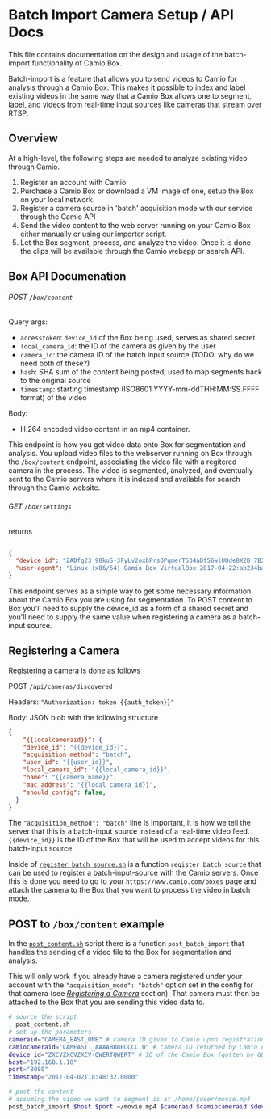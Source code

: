 Batch Import Camera Setup / API Docs
===============================

This file contains documentation on the design and usage of the batch-import functionality of Camio Box.

Batch-import is a feature that allows you to send videos to Camio for analysis through a Camio Box. This makes it possible
to index and label existing videos in the same way that a Camio Box allows one to segment, label, and videos from real-time 
input sources like cameras that stream over RTSP.

## Overview

At a high-level, the following steps are needed to analyze existing video through Camio.

1. Register an account with Camio
2. Purchase a Camio Box or download a VM image of one, setup the Box on your local network.
3. Register a camera source in 'batch' acquisition mode with our service through the Camio API
4. Send the video content to the web server running on your Camio Box either manually or using our importer script.
5. Let the Box segment, process, and analyze the video. Once it is done the clips will be available through the Camio webapp or search API.


## Box API Documenation


###### POST `/box/content`


Query args:

- `accesstoken`: `device_id` of the Box being used, serves as shared secret
- `local_camera_id`: the ID of the camera as given by the user
- `camera_id`: the camera ID of the batch input source (TODO: why do we need both of these?)
- `hash`: SHA sum of the content being posted, used to map segments back to the original source
- `timestamp`: starting timestamp (ISO8601 YYYY-mm-ddTHH:MM:SS.FFFF format) of the video

Body:

- H.264 encoded video content in an mp4 container.

This endpoint is how you get video data onto Box for segmentation and analysis. You upload video files to the webserver running on Box through the
`/box/content` endpoint, associating the video file with a regitered camera in the process. The video is segmented, analyzed, and eventually sent to the Camio
servers where it is indexed and available for search through the Camio website.


###### GET `/box/settings`

returns 

```json

{
  "device_id": "ZADfg23_98kuS-3FyLv2oxbPrsOPqmerT534aDf56wlUUde8X2B_7B2hBv3-t56bk-sRoBVgaonxCMpi4CAmLkvmT0fz",
  "user-agent": "Linux (x86/64) Camio Box VirtualBox 2017-04-22:ab234badsfb293nas9db9f7231arereds",
}
```

This endpoint serves as a simple way to get some necessary information about the Camio Box you are using for segmentation.
To POST content to Box you'll need to supply the device\_id as a form of a shared secret and you'll need to supply the same value
when registering a camera as a batch-input source.


## Registering a Camera

Registering a camera is done as follows

POST `/api/cameras/discovered`

Headers: `"Authorization: token {{auth_token}}"`

Body: JSON blob with the following structure

```json
{
    "{{localcameraid}}": {
    "device_id": "{{device_id}}",
    "acquisition_method": "batch",
    "user_id": "{{user_id}}",
    "local_camera_id": "{{local_camera_id}}",
    "name": "{{camera_name}}",
    "mac_address": "{{local_camera_id}}",
    "should_config": false,
  }
}  
```

The `"acquisition_method": "batch"` line is important, it is how we tell the server that this is a batch-input
source instead of a real-time video feed. `{{device_id}}` is the ID of the Box that will be used to accept videos
for this batch-input source. 


Inside of [`register_batch_source.sh`](batch-import/register_batch_source.sh) is a function `register_batch_source` that can be used to register 
a batch-input-source with the Camio servers. Once this is done you need to go to your 
`https://www.camio.com/boxes` page and attach the camera to the Box that you want to process 
the video in batch mode.


## POST to `/box/content` example

In the [`post_content.sh`](batch-import/post-content.sh) script there is a function `post_batch_import` that handles the sending
of a video file to the Box for segmentation and analysis.

This will only work if you already have a camera registered under your account with the `"acquisition_mode": "batch"` option 
set in the config for that camera (see [*Registering a Camera*](#registering-a-camera) section). That camera must then be attached to the
Box that you are sending this video data to.

```bash
# source the script
. post_content.sh 
# set up the parameters
cameraid="CAMERA_EAST_ONE" # camera ID given to Camio upon registration
camiocameraid="CAMEAST1_AAAABBBBCCCC.0" # camera ID returned by Camio during registration 
device_id="ZXCVZXCVZXCV-QWERTQWERT" # ID of the Camio Box (gotten by GET /box/settings)
host="192.168.1.18"
port="8080"
timestamp="2017-04-02T18:48:32.0000"

# post the content
# assuming the video we want to segment is at /home/$user/movie.mp4
post_batch_import $host $port ~/movie.mp4 $cameraid $camiocameraid $device_id $timestamp
```
